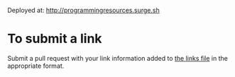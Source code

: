 Deployed at: http://programmingresources.surge.sh

# To submit a link

Submit a pull request with your link information added to [the links file](src/data/links.js) in the appropriate format.